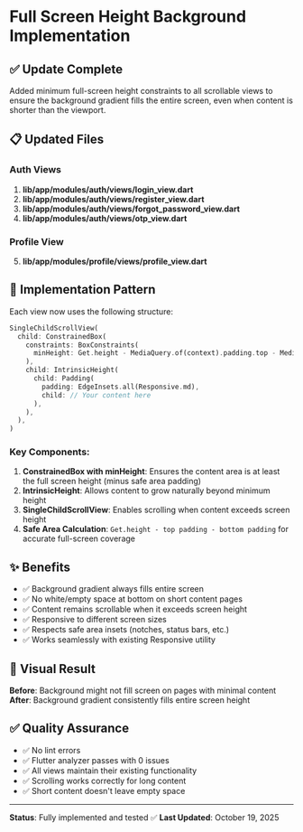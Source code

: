 # Full Screen Height Background Implementation

## ✅ Update Complete

Added minimum full-screen height constraints to all scrollable views to ensure the background gradient fills the entire screen, even when content is shorter than the viewport.

## 📋 Updated Files

### Auth Views
1. **lib/app/modules/auth/views/login_view.dart**
2. **lib/app/modules/auth/views/register_view.dart**
3. **lib/app/modules/auth/views/forgot_password_view.dart**
4. **lib/app/modules/auth/views/otp_view.dart**

### Profile View
5. **lib/app/modules/profile/views/profile_view.dart**

## 🔧 Implementation Pattern

Each view now uses the following structure:

```dart
SingleChildScrollView(
  child: ConstrainedBox(
    constraints: BoxConstraints(
      minHeight: Get.height - MediaQuery.of(context).padding.top - MediaQuery.of(context).padding.bottom,
    ),
    child: IntrinsicHeight(
      child: Padding(
        padding: EdgeInsets.all(Responsive.md),
        child: // Your content here
      ),
    ),
  ),
)
```

### Key Components:

1. **ConstrainedBox with minHeight**: Ensures the content area is at least the full screen height (minus safe area padding)
2. **IntrinsicHeight**: Allows content to grow naturally beyond minimum height
3. **SingleChildScrollView**: Enables scrolling when content exceeds screen height
4. **Safe Area Calculation**: `Get.height - top padding - bottom padding` for accurate full-screen coverage

## ✨ Benefits

- ✅ Background gradient always fills entire screen
- ✅ No white/empty space at bottom on short content pages
- ✅ Content remains scrollable when it exceeds screen height
- ✅ Responsive to different screen sizes
- ✅ Respects safe area insets (notches, status bars, etc.)
- ✅ Works seamlessly with existing Responsive utility

## 🎨 Visual Result

**Before**: Background might not fill screen on pages with minimal content
**After**: Background gradient consistently fills entire screen height

## ✅ Quality Assurance

- ✅ No lint errors
- ✅ Flutter analyzer passes with 0 issues
- ✅ All views maintain their existing functionality
- ✅ Scrolling works correctly for long content
- ✅ Short content doesn't leave empty space

---

**Status**: Fully implemented and tested ✅
**Last Updated**: October 19, 2025


